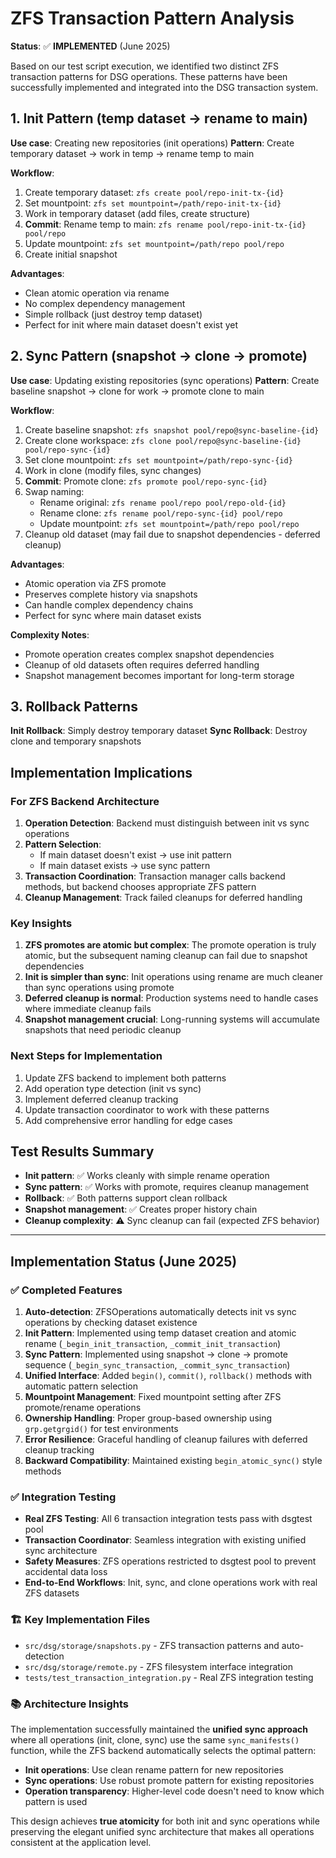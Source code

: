 # ZFS Transaction Pattern Analysis

**Status**: ✅ **IMPLEMENTED** (June 2025)

Based on our test script execution, we identified two distinct ZFS transaction patterns for DSG operations. These patterns have been successfully implemented and integrated into the DSG transaction system.

## 1. Init Pattern (temp dataset → rename to main)

**Use case**: Creating new repositories (init operations)
**Pattern**: Create temporary dataset → work in temp → rename temp to main

**Workflow**:
1. Create temporary dataset: `zfs create pool/repo-init-tx-{id}`
2. Set mountpoint: `zfs set mountpoint=/path/repo-init-tx-{id}`
3. Work in temporary dataset (add files, create structure)
4. **Commit**: Rename temp to main: `zfs rename pool/repo-init-tx-{id} pool/repo`
5. Update mountpoint: `zfs set mountpoint=/path/repo pool/repo`
6. Create initial snapshot

**Advantages**:
- Clean atomic operation via rename
- No complex dependency management
- Simple rollback (just destroy temp dataset)
- Perfect for init where main dataset doesn't exist yet

## 2. Sync Pattern (snapshot → clone → promote)

**Use case**: Updating existing repositories (sync operations)
**Pattern**: Create baseline snapshot → clone for work → promote clone to main

**Workflow**:
1. Create baseline snapshot: `zfs snapshot pool/repo@sync-baseline-{id}`
2. Create clone workspace: `zfs clone pool/repo@sync-baseline-{id} pool/repo-sync-{id}`
3. Set clone mountpoint: `zfs set mountpoint=/path/repo-sync-{id}`
4. Work in clone (modify files, sync changes)
5. **Commit**: Promote clone: `zfs promote pool/repo-sync-{id}`
6. Swap naming:
   - Rename original: `zfs rename pool/repo pool/repo-old-{id}`
   - Rename clone: `zfs rename pool/repo-sync-{id} pool/repo`
   - Update mountpoint: `zfs set mountpoint=/path/repo pool/repo`
7. Cleanup old dataset (may fail due to snapshot dependencies - deferred cleanup)

**Advantages**:
- Atomic operation via ZFS promote
- Preserves complete history via snapshots
- Can handle complex dependency chains
- Perfect for sync where main dataset exists

**Complexity Notes**:
- Promote operation creates complex snapshot dependencies
- Cleanup of old datasets often requires deferred handling
- Snapshot management becomes important for long-term storage

## 3. Rollback Patterns

**Init Rollback**: Simply destroy temporary dataset
**Sync Rollback**: Destroy clone and temporary snapshots

## Implementation Implications

### For ZFS Backend Architecture

1. **Operation Detection**: Backend must distinguish between init vs sync operations
2. **Pattern Selection**: 
   - If main dataset doesn't exist → use init pattern
   - If main dataset exists → use sync pattern
3. **Transaction Coordination**: Transaction manager calls backend methods, but backend chooses appropriate ZFS pattern
4. **Cleanup Management**: Track failed cleanups for deferred handling

### Key Insights

1. **ZFS promotes are atomic but complex**: The promote operation is truly atomic, but the subsequent naming cleanup can fail due to snapshot dependencies
2. **Init is simpler than sync**: Init operations using rename are much cleaner than sync operations using promote
3. **Deferred cleanup is normal**: Production systems need to handle cases where immediate cleanup fails
4. **Snapshot management crucial**: Long-running systems will accumulate snapshots that need periodic cleanup

### Next Steps for Implementation

1. Update ZFS backend to implement both patterns
2. Add operation type detection (init vs sync)
3. Implement deferred cleanup tracking
4. Update transaction coordinator to work with these patterns
5. Add comprehensive error handling for edge cases

## Test Results Summary

- **Init pattern**: ✅ Works cleanly with simple rename operation
- **Sync pattern**: ✅ Works with promote, requires cleanup management
- **Rollback**: ✅ Both patterns support clean rollback
- **Snapshot management**: ✅ Creates proper history chain
- **Cleanup complexity**: ⚠️ Sync cleanup can fail (expected ZFS behavior)

---

## Implementation Status (June 2025)

### ✅ Completed Features

1. **Auto-detection**: ZFSOperations automatically detects init vs sync operations by checking dataset existence
2. **Init Pattern**: Implemented using temp dataset creation and atomic rename (`_begin_init_transaction`, `_commit_init_transaction`)
3. **Sync Pattern**: Implemented using snapshot → clone → promote sequence (`_begin_sync_transaction`, `_commit_sync_transaction`)
4. **Unified Interface**: Added `begin()`, `commit()`, `rollback()` methods with automatic pattern selection
5. **Mountpoint Management**: Fixed mountpoint setting after ZFS promote/rename operations
6. **Ownership Handling**: Proper group-based ownership using `grp.getgrgid()` for test environments
7. **Error Resilience**: Graceful handling of cleanup failures with deferred cleanup tracking
8. **Backward Compatibility**: Maintained existing `begin_atomic_sync()` style methods

### ✅ Integration Testing

- **Real ZFS Testing**: All 6 transaction integration tests pass with dsgtest pool
- **Transaction Coordinator**: Seamless integration with existing unified sync architecture
- **Safety Measures**: ZFS operations restricted to dsgtest pool to prevent accidental data loss
- **End-to-End Workflows**: Init, sync, and clone operations work with real ZFS datasets

### 🏗️ Key Implementation Files

- `src/dsg/storage/snapshots.py` - ZFS transaction patterns and auto-detection
- `src/dsg/storage/remote.py` - ZFS filesystem interface integration
- `tests/test_transaction_integration.py` - Real ZFS integration testing

### 📚 Architecture Insights

The implementation successfully maintained the **unified sync approach** where all operations (init, clone, sync) use the same `sync_manifests()` function, while the ZFS backend automatically selects the optimal pattern:

- **Init operations**: Use clean rename pattern for new repositories
- **Sync operations**: Use robust promote pattern for existing repositories  
- **Operation transparency**: Higher-level code doesn't need to know which pattern is used

This design achieves **true atomicity** for both init and sync operations while preserving the elegant unified sync architecture that makes all operations consistent at the application level.